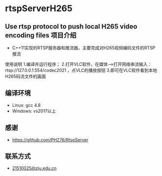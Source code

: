 # rtspServerH265
Use rtsp protocol to push local H265 video encoding files
项目介绍
-
* C++11实现的RTSP服务器和推流器。主要完成对H265视频编码文件的RTSP推流

使用说明
1.编译并运行程序；
2.打开VLC软件，在媒体-->打开网络串流输入：rtsp://127.0.0.1:554/codec2021 ，点VLC的播放按钮
3.即可在VLC软件看到本地H265码流文件的画面

编译环境
-
* Linux: gcc 4.8
* Windows: vs2017以上

感谢
-
* https://github.com/PHZ76/RtspServer


联系方式
-
* 21510025@zju.edu.cn
